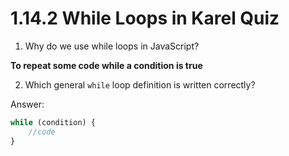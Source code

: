 # 1.14.2 While Loops in Karel Quiz

1. Why do we use while loops in JavaScript?
   
**To repeat some code while a condition is true**

2. Which general `while` loop definition is written correctly?

Answer:
```js
while (condition) {
    //code
}
```